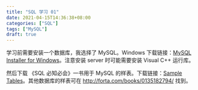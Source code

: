 ```yaml
---
title: "SQL 学习 01"
date: 2021-04-15T14:36:38+08:00
categories: ["SQL"]
tags: ["MySQL"]
draft: true
---
```


学习前需要安装一个数据库，我选择了 MySQL。Windows 下载链接：[MySQL Installer for Windows](https://dev.mysql.com/downloads/windows/)。注意安装 server 时可能需要安装 Visual C++ 运行库。

然后下载 《SQL 必知必会》一书用于 MySQL 的样表。下载链接：[Sample Tables](https://forta.com/wp-content/uploads/books/0135182794/TYSQL5_MySQL.zip)。其他数据库的样表可在 http://forta.com/books/0135182794/ 找到。